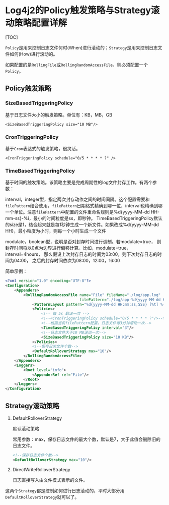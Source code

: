 # Log4j2的Policy触发策略与Strategy滚动策略配置详解

[TOC]

`Policy`是用来控制日志文件何时(When)进行滚动的；`Strategy`是用来控制日志文件如何(How)进行滚动的。

如果配置的是`RollingFile`或`RollingRandomAccessFile`，则必须配置一个`Policy`。

## Policy触发策略

### SizeBasedTriggeringPolicy

基于日志文件大小的触发策略。单位有：KB，MB，GB

```
<SizeBasedTriggeringPolicy size="10 MB"/>
```

### CronTriggeringPolicy

基于`Cron`表达式的触发策略，很灵活。

```
<CronTriggeringPolicy schedule="0/5 * * * * ?" />
```

### TimeBasedTriggeringPolicy

基于时间的触发策略。该策略主要是完成周期性的log文件封存工作。有两个参数：

interval，integer型，指定两次封存动作之间的时间间隔。这个配置需要和`filePattern`结合使用，`filePattern`日期格式精确到哪一位，interval也精确到哪一个单位。注意`filePattern`中配置的文件重命名规则是%d{yyyy-MM-dd HH-mm-ss}-%i，最小的时间粒度是ss，即秒钟。
TimeBasedTriggeringPolicy默认的size是1，结合起来就是每1秒钟生成一个新文件。如果改成%d{yyyy-MM-dd HH}，最小粒度为小时，则每一个小时生成一个文件

modulate，boolean型，说明是否对封存时间进行调制。若modulate=true， 则封存时间将以0点为边界进行偏移计算。比如，modulate=true，interval=4hours， 那么假设上次封存日志的时间为03:00，则下次封存日志的时间为04:00， 之后的封存时间依次为08:00，12:00，16:00 

简单示例：

```xml
<?xml version="1.0" encoding="UTF-8"?>
<Configuration>
    <Appenders>
        <RollingRandomAccessFile name="File" fileName="./log/app.log"
                                 filePattern="./log/app-%d{yyyy-MM-dd HH-mm}-%i.log">
            <PatternLayout pattern="%d{yyyy-MM-dd HH:mm:ss,SSS} [%t] %-5level %logger{0} - %msg%n" charset="UTF-8"/>
            <Policies>
                <!-- 每 5s 翻滚一次 -->
                <!--<CronTriggeringPolicy schedule="0/5 * * * * ?"/>-->
                <!--根据当前filePattern配置，日志文件每3分钟滚动一次-->
                <TimeBasedTriggeringPolicy interval="3"/>
                <!--日志文件大于10 MB滚动一次-->
                <SizeBasedTriggeringPolicy size="10 KB"/>
            </Policies>
            <!--保存日志文件个数-->
            <DefaultRolloverStrategy max="10"/>
        </RollingRandomAccessFile>
    </Appenders>
    <Loggers>
        <Root level="info">
            <AppenderRef ref="File"/>
        </Root>
    </Loggers>
</Configuration>
```



## Strategy滚动策略

1. DefaultRolloverStrategy

   默认滚动策略

   常用参数：max，保存日志文件的最大个数，默认是7，大于此值会删除旧的日志文件。

   ```xml
   <!--保存日志文件个数-->
   <DefaultRolloverStrategy max="10"/>
   ```

2. DirectWriteRolloverStrategy

   日志直接写入由文件模式表示的文件。

这两个`Strategy`都是控制如何进行日志滚动的，平时大部分用`DefaultRolloverStrategy`就可以了。

